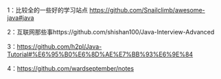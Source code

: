 1：比较全的一些好的学习站点   https://github.com/Snailclimb/awesome-java#java

2：互联网那些事https://github.com/shishan100/Java-Interview-Advanced

3：https://github.com/h2pl/Java-Tutorial#%E6%95%B0%E6%8D%AE%E7%BB%93%E6%9E%84

4：https://github.com/wardseptember/notes
